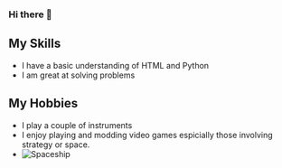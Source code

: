 ### Hi there 👋

## My Skills
- I have a basic understanding of HTML and Python
- I am great at solving problems
## My Hobbies
- I play a couple of instruments
- I enjoy playing and modding video games espicially those involving strategy or space.
- ![Spaceship](https://user-images.githubusercontent.com/106999897/172677692-ef8d6f59-2f92-4dad-86da-6fe432cb2d1c.png)

